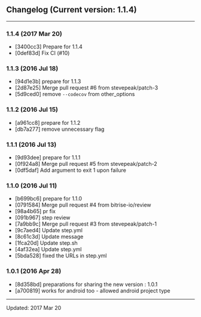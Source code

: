 ## Changelog (Current version: 1.1.4)

-----------------

### 1.1.4 (2017 Mar 20)

* [3400cc3] Prepare for 1.1.4
* [0def83d] Fix CI (#10)

### 1.1.3 (2016 Jul 18)

* [94d1e3b] prepare for 1.1.3
* [2d87e25] Merge pull request #6 from stevepeak/patch-3
* [5d9ced0] remove `--codecov` from other_options

### 1.1.2 (2016 Jul 15)

* [a961cc8] prepare for 1.1.2
* [db7a277] remove unnecessary flag

### 1.1.1 (2016 Jul 13)

* [9d93dee] prepare for 1.1.1
* [0f924a8] Merge pull request #5 from stevepeak/patch-2
* [0df5daf] Add argument to exit 1 upon failure

### 1.1.0 (2016 Jul 11)

* [b699bc6] prepare for 1.1.0
* [0791584] Merge pull request #4 from bitrise-io/review
* [98a4b65] pr fix
* [091b967] step review
* [7a9bb9c] Merge pull request #3 from stevepeak/patch-1
* [9c7aed4] Update step.yml
* [8c61c3d] Update message
* [1fca20d] Update step.sh
* [4af32ea] Update step.yml
* [5bda528] fixed the URLs in step.yml

### 1.0.1 (2016 Apr 28)

* [8d358bd] preparations for sharing the new version : 1.0.1
* [a700819] works for android too - allowed android project type

-----------------

Updated: 2017 Mar 20